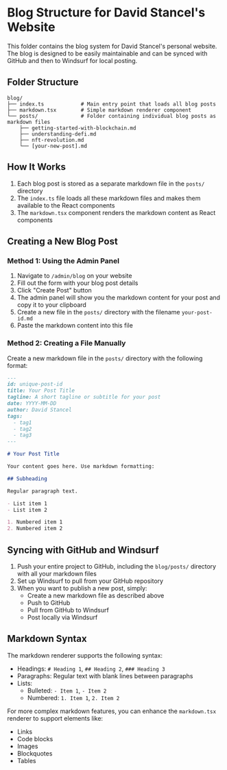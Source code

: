 # Blog Structure for David Stancel's Website

This folder contains the blog system for David Stancel's personal website. The blog is designed to be easily maintainable and can be synced with GitHub and then to Windsurf for local posting.

## Folder Structure

```
blog/
├── index.ts            # Main entry point that loads all blog posts
├── markdown.tsx        # Simple markdown renderer component
└── posts/              # Folder containing individual blog posts as markdown files
    ├── getting-started-with-blockchain.md
    ├── understanding-defi.md
    ├── nft-revolution.md
    └── [your-new-post].md
```

## How It Works

1. Each blog post is stored as a separate markdown file in the `posts/` directory
2. The `index.ts` file loads all these markdown files and makes them available to the React components
3. The `markdown.tsx` component renders the markdown content as React components

## Creating a New Blog Post

### Method 1: Using the Admin Panel

1. Navigate to `/admin/blog` on your website
2. Fill out the form with your blog post details
3. Click "Create Post" button
4. The admin panel will show you the markdown content for your post and copy it to your clipboard
5. Create a new file in the `posts/` directory with the filename `your-post-id.md`
6. Paste the markdown content into this file

### Method 2: Creating a File Manually

Create a new markdown file in the `posts/` directory with the following format:

```markdown
---
id: unique-post-id
title: Your Post Title
tagline: A short tagline or subtitle for your post
date: YYYY-MM-DD
author: David Stancel
tags:
  - tag1
  - tag2
  - tag3
---

# Your Post Title

Your content goes here. Use markdown formatting:

## Subheading

Regular paragraph text.

- List item 1
- List item 2

1. Numbered item 1
2. Numbered item 2
```

## Syncing with GitHub and Windsurf

1. Push your entire project to GitHub, including the `blog/posts/` directory with all your markdown files
2. Set up Windsurf to pull from your GitHub repository
3. When you want to publish a new post, simply:
   - Create a new markdown file as described above
   - Push to GitHub
   - Pull from GitHub to Windsurf
   - Post locally via Windsurf

## Markdown Syntax

The markdown renderer supports the following syntax:

- Headings: `# Heading 1`, `## Heading 2`, `### Heading 3`
- Paragraphs: Regular text with blank lines between paragraphs
- Lists:
  - Bulleted: `- Item 1`, `- Item 2`
  - Numbered: `1. Item 1`, `2. Item 2`

For more complex markdown features, you can enhance the `markdown.tsx` renderer to support elements like:
- Links
- Code blocks
- Images
- Blockquotes
- Tables